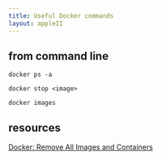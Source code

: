 ```yaml
---
title: Useful Docker commands
layout: appleII
---
```


from command line
-----------------

`docker ps -a`

`docker stop <image>`

`docker images`

resources
---------

[Docker: Remove All Images and Containers](https://davidwalsh.name/docker-remove-all-images-containers)
